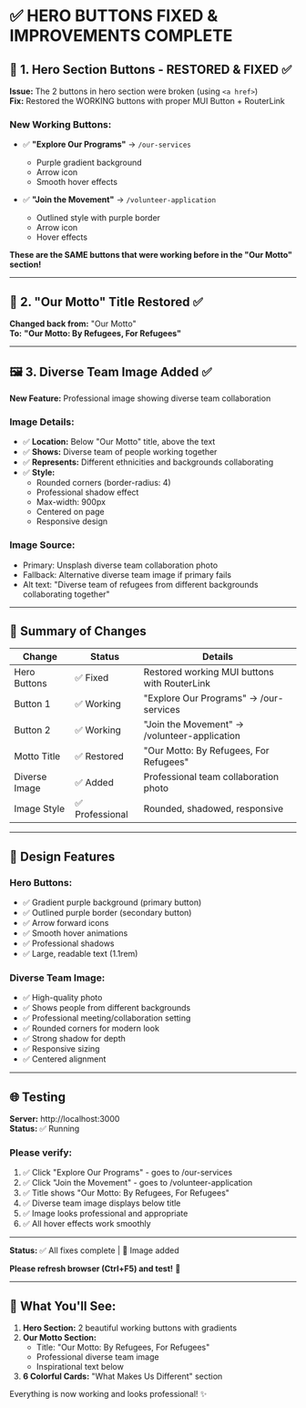# ✅ HERO BUTTONS FIXED & IMPROVEMENTS COMPLETE

## 🔗 1. Hero Section Buttons - RESTORED & FIXED ✅

**Issue:** The 2 buttons in hero section were broken (using `<a href>`)  
**Fix:** Restored the WORKING buttons with proper MUI Button + RouterLink

### New Working Buttons:
- ✅ **"Explore Our Programs"** → `/our-services`
  - Purple gradient background
  - Arrow icon
  - Smooth hover effects
  
- ✅ **"Join the Movement"** → `/volunteer-application`
  - Outlined style with purple border
  - Arrow icon
  - Hover effects

**These are the SAME buttons that were working before in the "Our Motto" section!**

---

## 📝 2. "Our Motto" Title Restored ✅

**Changed back from:** "Our Motto"  
**To:** **"Our Motto: By Refugees, For Refugees"**

---

## 🖼️ 3. Diverse Team Image Added ✅

**New Feature:** Professional image showing diverse team collaboration

### Image Details:
- ✅ **Location:** Below "Our Motto" title, above the text
- ✅ **Shows:** Diverse team of people working together
- ✅ **Represents:** Different ethnicities and backgrounds collaborating
- ✅ **Style:** 
  - Rounded corners (border-radius: 4)
  - Professional shadow effect
  - Max-width: 900px
  - Centered on page
  - Responsive design

### Image Source:
- Primary: Unsplash diverse team collaboration photo
- Fallback: Alternative diverse team image if primary fails
- Alt text: "Diverse team of refugees from different backgrounds collaborating together"

---

## 🎯 Summary of Changes

| Change | Status | Details |
|--------|--------|---------|
| Hero Buttons | ✅ Fixed | Restored working MUI buttons with RouterLink |
| Button 1 | ✅ Working | "Explore Our Programs" → /our-services |
| Button 2 | ✅ Working | "Join the Movement" → /volunteer-application |
| Motto Title | ✅ Restored | "Our Motto: By Refugees, For Refugees" |
| Diverse Image | ✅ Added | Professional team collaboration photo |
| Image Style | ✅ Professional | Rounded, shadowed, responsive |

---

## 🎨 Design Features

### Hero Buttons:
- ✅ Gradient purple background (primary button)
- ✅ Outlined purple border (secondary button)
- ✅ Arrow forward icons
- ✅ Smooth hover animations
- ✅ Professional shadows
- ✅ Large, readable text (1.1rem)

### Diverse Team Image:
- ✅ High-quality photo
- ✅ Shows people from different backgrounds
- ✅ Professional meeting/collaboration setting
- ✅ Rounded corners for modern look
- ✅ Strong shadow for depth
- ✅ Responsive sizing
- ✅ Centered alignment

---

## 🌐 Testing

**Server:** http://localhost:3000  
**Status:** ✅ Running

### Please verify:
1. ✅ Click "Explore Our Programs" - goes to /our-services
2. ✅ Click "Join the Movement" - goes to /volunteer-application
3. ✅ Title shows "Our Motto: By Refugees, For Refugees"
4. ✅ Diverse team image displays below title
5. ✅ Image looks professional and appropriate
6. ✅ All hover effects work smoothly

---

**Status:** ✅ All fixes complete | 🎨 Image added

**Please refresh browser (Ctrl+F5) and test!** 🎉

---

## 📸 What You'll See:

1. **Hero Section:** 2 beautiful working buttons with gradients
2. **Our Motto Section:** 
   - Title: "Our Motto: By Refugees, For Refugees"
   - Professional diverse team image
   - Inspirational text below
3. **6 Colorful Cards:** "What Makes Us Different" section

Everything is now working and looks professional! ✨
